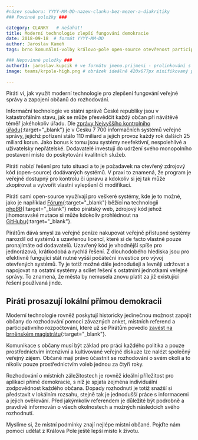 ```yaml
---
#název souboru: YYYY-MM-DD-nazev-clanku-bez-mezer-a-diakritiky
### Povinné položky ###

category: CLANKY   # nešahat!
title: Moderní technologie zlepší fungování demokracie
date: 2018-09-18  # formát YYYY-MM-DD
author: Jaroslav Kameň
tags: brno komunální-volby královo-pole open-source otevřenost participace přímá-demokracie transparence # kategorie odděleny mezerami, např. volby zemědělství životní-prostředí piráti (viz https://jihomoravsky.pirati.cz/tags/)

### Nepovinné položky ###
authorId: jaroslav.kupcik # ve formátu jmeno.prijmeni - prolinkování s profilem přes uid
image: teams/krpole-high.png # obrázek ideálně 420x677px minifikovaný přes https://tinypng.com/

---
```


Piráti ví, jak využít moderní technologie pro zlepšení fungování veřejné správy a zapojení občanů do rozhodování.

Informační technologie ve státní správě České republiky jsou v katastrofálním stavu, jak se může přesvědčit každý občan při návštěvě téměř jakéhokoliv úřadu. Dle [zprávy Nejvyššího kontrolního úřadu](https://www.hlidacstatu.cz/texty/nku-pro-prezidenta-zemana-vazne-problemy-v-hospodareni-statu/){:target="_blank"} je v Česku 7 700 informačních systémů veřejné správy, jejichž pořízení stálo 110 miliard a jejich provoz každý rok dalších 25 miliard korun. Jako bonus k tomu jsou systémy neefektivní, nespolehlivé a uživatelsky nepřátelské. Dodavatelé investují do udržení svého monopolního postavení místo do poskytování kvalitních služeb.

Piráti nabízí řešení pro tuto situaci a to je požadavek na otevřený zdrojový kód (open-source) dodávaných systémů. V praxi to znamená, že program je veřejně dostupný pro kontrolu či úpravu a kdokoliv si jej tak může zkopírovat a vytvořit vlastní vylepšení či modifikaci.

Piráti sami open-source využívají pro veškeré systémy, kde je to možné, jako je například [Fórum](https://forum.pirati.cz/){:target="_blank"} běžící na technologii [phpBB](https://www.phpbb.com/){:target="_blank"} nebo pirátský web, zdrojový kód jehož jihomoravské mutace si může kdokoliv prohlédnout na [GitHubu](https://github.com/pirati-web/jihomoravsky.pirati.cz/tree/master){:target="_blank"}.

Pirátům dává smysl za veřejné peníze nakupovat veřejně přístupné systémy narozdíl od systémů s uzavřenou licencí, které si de facto vlastně pouze pronajímáte od dodavatelů. Uzavřený kód je vhodnější spíše pro jednorázová, krátkodobá a rychlá řešení. Z dlouhodobého hlediska jsou pro efektivně fungující stát nutné vyšší počáteční investice pro vývoj otevřených systémů. Ty je totiž možné dále jednodušeji a levněji udržovat a napojovat na ostatní systémy a sdílet řešení s ostatními jednotkami veřejné správy. To znamená, že města by nemusela znovu platit za již existující řešení používaná jinde.

## Piráti prosazují lokální přímou demokracii

Moderní technologie rovněž poskytují historicky jedinečnou možnost zapojit občany do rozhodování pomocí závazných anket, místních referend a participativního rozpočtování, které už se Pirátům povedlo [zavést na brněnském magistrátu](https://damenavas.brno.cz/){:target="_blank"}.

Komunikace s občany musí být základ pro práci každého politika a pouze prostřednictvím intenzivní a kultivované veřejné diskuze lze nalézt společný veřejný zájem. Občané mají právo účastnit se rozhodování o svém okolí a to nikoliv pouze prostřednictvím voleb jednou za čtyři roky.

Rozhodování o místních záležitostech je rovněž ideální příležitost pro aplikaci přímé demokracie, s níž je spjata zejména individuální zodpovědnost každého občana. Dopady rozhodnutí je totiž snažší si představit v lokálním rozsahu, stejně tak je jednodušší práce s informacemi a jejich ověřování. Před jakýmkoliv referendem je důležité být podrobně a pravdivě informován o všech okolnostech a možných následcích svého rozhodnutí.

Myslíme si, že místní podmínky znají nejlépe místní občané. Pojďte nám pomoci udělat z Králova Pole ještě lepší místo k životu.

